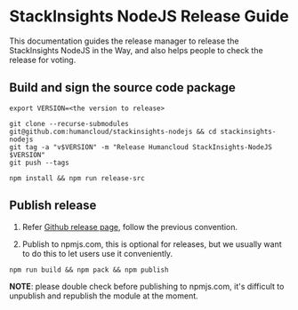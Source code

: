 # StackInsights NodeJS Release Guide

This documentation guides the release manager to release the StackInsights NodeJS in the Way, and also helps people to check the release for voting.


## Build and sign the source code package

```shell
export VERSION=<the version to release>

git clone --recurse-submodules git@github.com:humancloud/stackinsights-nodejs && cd stackinsights-nodejs
git tag -a "v$VERSION" -m "Release Humancloud StackInsights-NodeJS $VERSION"
git push --tags

npm install && npm run release-src
```

## Publish release

1. Refer [Github release page](https://github.com/humancloud/si-node-js/releases), follow the previous convention.

1. Publish to npmjs.com, this is optional for releases, but we usually want to do this to let users use it conveniently.

  ```shell
  npm run build && npm pack && npm publish
  ```

**NOTE**: please double check before publishing to npmjs.com, it's difficult to unpublish and republish the module at the moment.

